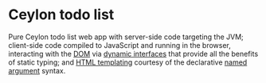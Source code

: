 # Ceylon todo list
Pure Ceylon todo list web app with server-side code targeting the JVM; client-side code compiled to JavaScript and running in the browser, interacting with the [DOM](https://herd.ceylon-lang.org/modules/ceylon.interop.browser) via [dynamic interfaces](http://ceylon-lang.org/documentation/1.2/tour/dynamic/#dynamic_interfaces) that provide all the benefits of static typing; and [HTML templating](https://herd.ceylon-lang.org/modules/ceylon.html) courtesy of the declarative [named argument](http://ceylon-lang.org/documentation/1.2/tour/named-arguments/#defining_user_interfaces) syntax.
